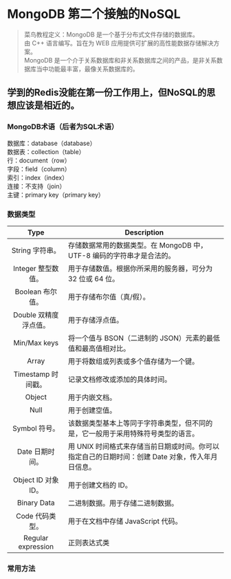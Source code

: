 # MongoDB 第二个接触的NoSQL
> 菜鸟教程定义：MongoDB 是一个基于分布式文件存储的数据库。  
由 C++ 语言编写。旨在为 WEB 应用提供可扩展的高性能数据存储解决方案。  
MongoDB 是一个介于关系数据库和非关系数据库之间的产品，是非关系数据库当中功能最丰富，最像关系数据库的。
## 学到的Redis没能在第一份工作用上，但NoSQL的思想应该是相近的。
### MongoDB术语（后者为SQL术语）
数据库：database（database）  
数据表：collection（table）  
行：document（row）  
字段：field（column）  
索引：index（index）  
连接：不支持（join）  
主键：primary key（primary key）  
### 数据类型
Type | Description
:-:|-
String	字符串。|存储数据常用的数据类型。在 MongoDB 中，UTF-8 编码的字符串才是合法的。
Integer	整型数值。|用于存储数值。根据你所采用的服务器，可分为 32 位或 64 位。
Boolean	布尔值。|用于存储布尔值（真/假）。
Double	双精度浮点值。|用于存储浮点值。
Min/Max keys	|将一个值与 BSON（二进制的 JSON）元素的最低值和最高值相对比。
Array	|用于将数组或列表或多个值存储为一个键。
Timestamp	时间戳。|记录文档修改或添加的具体时间。
Object	|用于内嵌文档。
Null	|用于创建空值。
Symbol	符号。|该数据类型基本上等同于字符串类型，但不同的是，它一般用于采用特殊符号类型的语言。
Date	日期时间。|用 UNIX 时间格式来存储当前日期或时间。你可以指定自己的日期时间：创建 Date 对象，传入年月日信息。
Object ID	对象 ID。|用于创建文档的 ID。
Binary Data	|二进制数据。用于存储二进制数据。
Code	代码类型。|用于在文档中存储 JavaScript 代码。
Regular expression	|正则表达式类
### 常用方法
